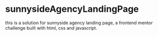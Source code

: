 # sunnysideAgencyLandingPage

this is a solution for sunnyside agency landing page, a frontend mentor challenge built with html, css and javascript.

